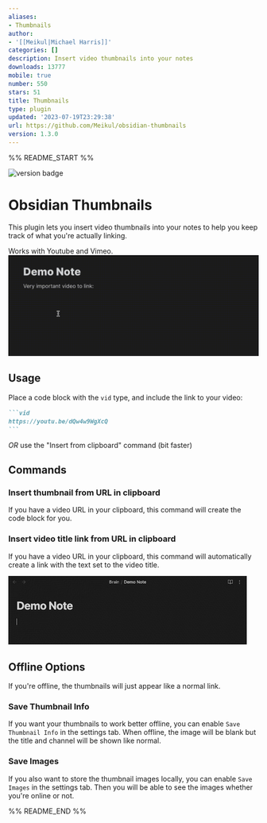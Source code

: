 ```yaml
---
aliases:
- Thumbnails
author:
- '[[Meikul|Michael Harris]]'
categories: []
description: Insert video thumbnails into your notes
downloads: 13777
mobile: true
number: 550
stars: 51
title: Thumbnails
type: plugin
updated: '2023-07-19T23:29:38'
url: https://github.com/Meikul/obsidian-thumbnails
version: 1.3.0
---
```


%% README_START %%

![version badge](https://img.shields.io/github/v/release/Meikul/obsidian-thumbnails)
<!--![downloads badge](https://img.shields.io/github/downloads/Meikul/obsidian-thumbnails/total.svg)-->
# Obsidian Thumbnails
This plugin lets you insert video thumbnails into your notes to help you keep track of what you're actually linking.

Works with Youtube and Vimeo.
<img src="https://raw.githubusercontent.com/Meikul/obsidian-thumbnails/master/demo_images/block_demo.gif" alt="GIF showing how to create a thumbnail with the plugin">

## Usage
Place a code block with the `vid` type, and include the link to your video:
````markdown
```vid
https://youtu.be/dQw4w9WgXcQ
```
````
*OR* use the "Insert from clipboard" command (bit faster)
## Commands
### Insert thumbnail from URL in clipboard
If you have a video URL in your clipboard, this command will create the code block for you.

### Insert video title link from URL in clipboard
If you have a video URL in your clipboard, this command will automatically create a link with the text set to the video title.

<img src="https://raw.githubusercontent.com/Meikul/obsidian-thumbnails/master/demo_images/title_link_demo.gif" alt="GIF demonstrating the insert video title link command" width="480">

## Offline Options
If you're offline, the thumbnails will just appear like a normal link.
### **Save Thumbnail Info**
If you want your thumbnails to work better offline, you can enable `Save Thumbnail Info` in the settings tab. When offline, the image will be blank but the title and channel will be shown like normal.
### **Save Images**
If you also want to store the thumbnail images locally, you can enable `Save Images` in the settings tab. Then you will be able to see the images whether you're online or not.


%% README_END %%